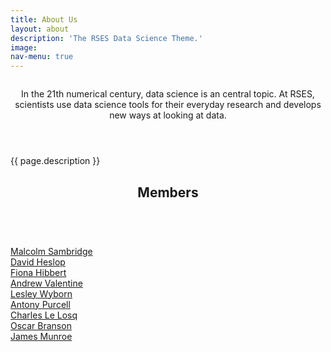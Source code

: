 ```yaml
---
title: About Us
layout: about
description: 'The RSES Data Science Theme.'
image:
nav-menu: true
---
```


<section id="banner" class="style2">
  <div class="inner">
  <span class="image">
  <img src="{{ site.baseurl }}/%7B%7B%20page.image%20%7D%7D" alt="">
</span>
  <header class="major">

In the 21th numerical century, data science is an central topic. At RSES, scientists use data science tools for their everyday research and develops new ways at looking at data.

</header>
  <div class="content">

{{ page.description }}

</div>
</div>
</section>

<div id="main">
  <section id="one">
  <div class="inner"><header class="major">
<h2>Members</h2>
</header>

<br><a href="http://rses.anu.edu.au/~malcolm/">Malcolm Sambridge</a>
<br><a href="http://rses.anu.edu.au/people/david-heslop">David Heslop</a>
<br><a href="http://rses.anu.edu.au/people/fiona-hibbert">Fiona Hibbert</a>
<br><a href="http://rses.anu.edu.au/~andrewv/">Andrew Valentine</a>
<br><a href="https://researchers.anu.edu.au/researchers/wyborn-lai">Lesley Wyborn</a>
<br><a href="http://rses.anu.edu.au/people/anthony-purcell">Antony Purcell</a>
<br><a href="http://rses.anu.edu.au/people/charles-le-losq">Charles Le Losq</a>
<br><a href="http://rses.anu.edu.au/people/oscar-branson">Oscar Branson</a>
<br><a href="http://www.physics.mun.ca/~jmunroe/">James Munroe</a>

</div>
</section>
